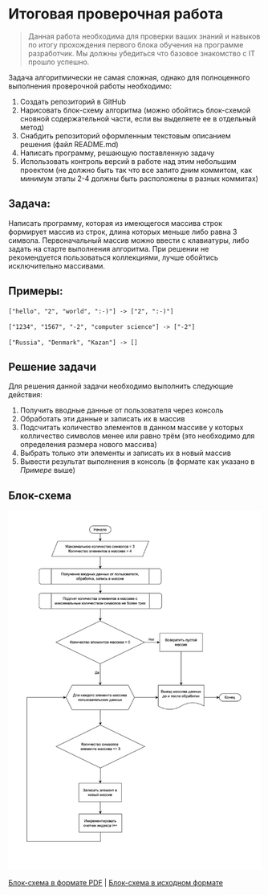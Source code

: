 # Итоговая проверочная работа

> Данная работа необходима для проверки ваших знаний и навыков по итогу прохождения первого блока обучения на программе разработчик. Мы должны убедиться что базовое знакомство с IT прошло успешно.

Задача алгоритмически не самая сложная, однако для полноценного выполнения проверочной работы необходимо:

1. Создать репозиторий в GitHub
2. Нарисовать блок-схему алгоритма (можно обойтись блок-схемой сновной содержательной части, если вы выделяете ее в отдельный метод)
3. Снабдить репозиторий оформленным текстовым описанием решения (файл README.md)
4. Написать программу, решающую поставленную задачу
5. Использовать контроль версий в работе над этим небольшим проектом (не должно быть так что все залито дним коммитом, как минимум этапы 2-4 должны быть расположены в разных коммитах)

## Задача:

Написать программу, которая из имеющегося массива строк формирует массив из строк, длина которых меньше либо равна 3 символа. Первоначальный массив можно ввести с клавиатуры, либо задать на старте выполнения алгоритма. При решении не рекомендуется пользоваться коллекциями, лучше обойтись исключительно массивами.

## Примеры:

`["hello", "2", "world", ":-)"] -> ["2", ":-)"]`

`["1234", "1567", "-2", "computer science"] -> ["-2"]`

`["Russia", "Denmark", "Kazan"] -> []`

## Решение задачи

Для решения данной задачи необходимо выполнить следующие действия:

1. Получить вводные данные от пользователя через консоль
2. Обработать эти данные и записать их в массив
3. Подсчитать количество элементов в данном массиве у которых колличество символов менее или равно трём (это необходимо для определения размера нового массива)
4. Выбрать только эти элементы и записать их в новый массив
5. Вывести результат выполнения в консоль (в формате как указано в *Примере* выше)

## Блок-схема

![Блок-схема](logic.png)

[Блок-схема в формате PDF](logic.pdf) | [Блок-схема в исходном формате](logic.drawio)